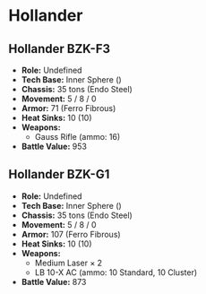 # Hollander
## Hollander BZK-F3
- **Role:** Undefined
- **Tech Base:** Inner Sphere ()
- **Chassis:** 35 tons (Endo Steel)
- **Movement:** 5 / 8 / 0
- **Armor:** 71 (Ferro Fibrous)
- **Heat Sinks:** 10 (10)
- **Weapons:**
  - Gauss Rifle (ammo: 16)
- **Battle Value:** 953

## Hollander BZK-G1
- **Role:** Undefined
- **Tech Base:** Inner Sphere ()
- **Chassis:** 35 tons (Endo Steel)
- **Movement:** 5 / 8 / 0
- **Armor:** 107 (Ferro Fibrous)
- **Heat Sinks:** 10 (10)
- **Weapons:**
  - Medium Laser × 2
  - LB 10-X AC (ammo: 10 Standard, 10 Cluster)
- **Battle Value:** 873

